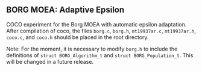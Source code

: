 ## BORG MOEA: Adaptive Epsilon

COCO experiment for the Borg MOEA with automatic epsilon adaptation.
After compilation of coco, the files `borg.c`, `borg.h`, `mt19937ar.c`, `mt19937ar.h`, `coco.c`, and `coco.h` should be placed in the root directory.

Note: For the moment, it is necessary to modify `borg.h` to include the definitions of `struct BORG_Algorithm_t` and `struct BORG_Population_t`. This will be changed in a future release.
